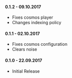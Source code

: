 #### 0.1.2 - 09.10.2017
* Fixes cosmos player
* Changes indexing policy

#### 0.1.1 - 02.10.2017
* Fixes cosmos configuration
* Clears noise

#### 0.1.0 - 22.09.2017
* Initial Release